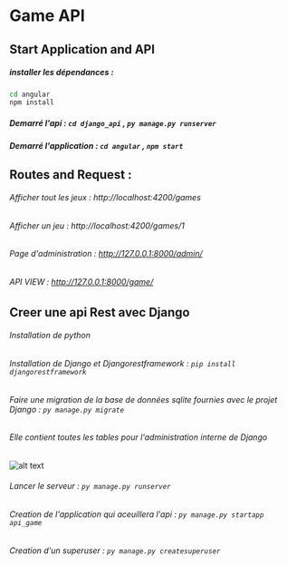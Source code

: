 # Game API

## Start Application and API

##### installer les dépendances : 
```bash
cd angular
npm install
```

##### Demarré l'api : ```cd django_api``` , ```py manage.py runserver```
##### Demarré l'application : ```cd angular``` , ```npm start```

## Routes and Request :

###### Afficher tout les jeux : http://localhost:4200/games
###### Afficher un jeu : http://localhost:4200/games/1
###### Page d'administration : http://127.0.0.1:8000/admin/
###### API VIEW : http://127.0.0.1:8000/game/

## Creer une api Rest avec Django

###### Installation de python 
###### Installation de Django et Djangorestframework : ```pip install djangorestframework ```

###### Faire une migration de la base de données sqlite fournies avec le projet Django : ```py manage.py migrate```
###### Elle contient toutes les tables pour l'administration interne de Django
![alt text](https://i.imgur.com/xmHxPJo.png) 

###### Lancer le serveur : ```py manage.py runserver```
###### Creation de l'application qui aceuillera l'api : ```py manage.py startapp api_game```

###### Creation d'un superuser : ```py manage.py createsuperuser```



